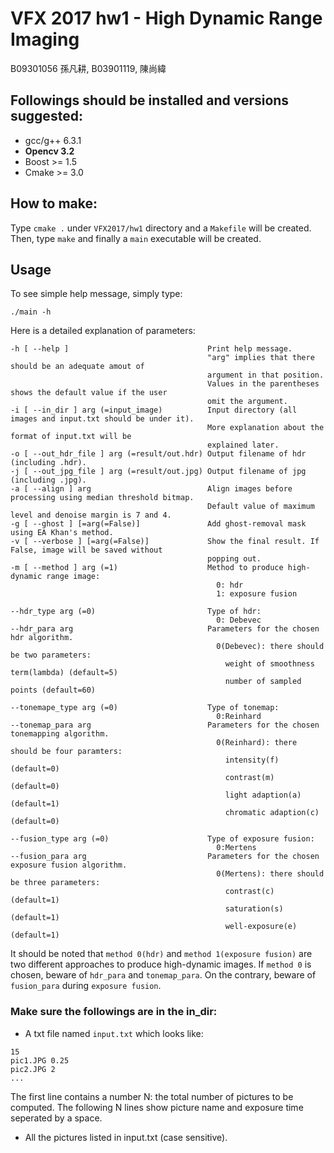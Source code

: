 # VFX 2017 hw1 - High Dynamic Range Imaging
B09301056 孫凡耕, B03901119, 陳尚緯

## Followings should be installed and versions suggested:
- gcc/g++ 6.3.1
- **Opencv 3.2**
- Boost >= 1.5
- Cmake >= 3.0

## How to make:
Type `cmake .` under `VFX2017/hw1` directory and a `Makefile` will be created.
Then, type `make` and finally a `main` executable will be created.

## Usage
To see simple help message, simply type:
```
./main -h
```
Here is a detailed explanation of parameters:
```
-h [ --help ]                               Print help message.
                                            "arg" implies that there should be an adequate amout of
                                            argument in that position.
                                            Values in the parentheses shows the default value if the user
                                            omit the argument.
-i [ --in_dir ] arg (=input_image)          Input directory (all images and input.txt should be under it).
                                            More explanation about the format of input.txt will be
                                            explained later.
-o [ --out_hdr_file ] arg (=result/out.hdr) Output filename of hdr (including .hdr).
-j [ --out_jpg_file ] arg (=result/out.jpg) Output filename of jpg (including .jpg).
-a [ --align ] arg                          Align images before processing using median threshold bitmap.
                                            Default value of maximum level and denoise margin is 7 and 4. 
-g [ --ghost ] [=arg(=False)]               Add ghost-removal mask using EA Khan's method.
-v [ --verbose ] [=arg(=False)]             Show the final result. If False, image will be saved without
                                            popping out.
-m [ --method ] arg (=1)                    Method to produce high-dynamic range image:
                                              0: hdr
                                              1: exposure fusion

--hdr_type arg (=0)                         Type of hdr:
                                              0: Debevec
--hdr_para arg                              Parameters for the chosen hdr algorithm.
                                              0(Debevec): there should be two parameters:
                                                weight of smoothness term(lambda) (default=5)
                                                number of sampled points (default=60)

--tonemape_type arg (=0)                    Type of tonemap:
                                              0:Reinhard
--tonemap_para arg                          Parameters for the chosen tonemapping algorithm.
                                              0(Reinhard): there should be four paramters:
                                                intensity(f) (default=0)
                                                contrast(m) (default=0)
                                                light adaption(a) (default=1)
                                                chromatic adaption(c) (default=0)

--fusion_type arg (=0)                      Type of exposure fusion:
                                              0:Mertens
--fusion_para arg                           Parameters for the chosen exposure fusion algorithm.
                                              0(Mertens): there should be three parameters:
                                                contrast(c) (default=1)
                                                saturation(s) (default=1)
                                                well-exposure(e) (default=1)
```
It should be noted that `method 0(hdr)` and `method 1(exposure fusion)` are two different approaches to
produce high-dynamic images. If `method 0` is chosen, beware of `hdr_para` and `tonemap_para`. On the
contrary, beware of `fusion_para` during `exposure fusion`.
### Make sure the followings are in the in_dir:
- A txt file named `input.txt` which looks like:
```
15
pic1.JPG 0.25
pic2.JPG 2
...
```
The first line contains a number N: the total number of pictures to be computed.
The following N lines show picture name and exposure time seperated by a space.
- All the pictures listed in input.txt (case sensitive).
